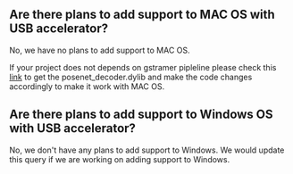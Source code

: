 ## Are there plans to add support to MAC OS with USB accelerator?

No, we have no plans to add support to MAC OS. 

If your project does not depends on gstramer pipleline please check this [link](https://github.com/google-coral/project-bodypix/issues/22#issuecomment-933920712) to get the posenet_decoder.dylib and make the code changes accordingly to make it work with MAC OS. 

## Are there plans to add support to Windows OS with USB accelerator?

No, we don't have any plans to add support to Windows. We would update this query if we are working on adding support to Windows.
